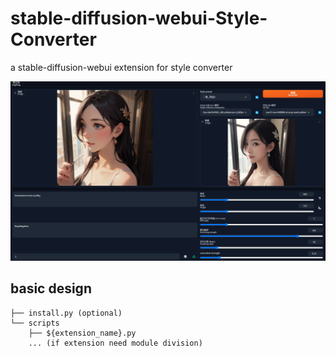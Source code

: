 # stable-diffusion-webui-Style-Converter
a stable-diffusion-webui extension for style converter

![ui_example](ui_example.png)

## basic design
```
├── install.py (optional)
└── scripts
    ├── ${extension_name}.py
    ... (if extension need module division)
```

